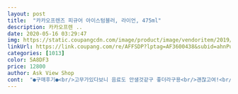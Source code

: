 ```yaml
---
layout: post 
title:  "카카오프렌즈 피규어 아이스텀블러, 라이언, 475ml" 
description: 카카오프렌 ..
date: 2020-05-16 03:29:47 
img: https://static.coupangcdn.com/image/product/image/vendoritem/2019/05/03/4350855651/7a3cb46d-6547-42e4-aaae-d201df9156fc.jpg 
linkUrl: https://link.coupang.com/re/AFFSDP?lptag=AF3600438&subid=ahnPublicAsk&pageKey=182289585&itemId=522288858&vendorItemId=5600007056&traceid=V0-113-a4d4b76470342876 
categories: [1013] 
color: 5A8DF3 
price: 12800 
author: Ask View Shop 
cont:  "●구매후기●<br/>고무가있다보니 음료도 안샐것같구 좋더라구용<br/>괜찮고여!<br/>그것빼곤 없어욬ㅋㅋㅋㅋ  심지어 커서 불편ㅋㅋㅋ<br/>그래서 빼버리고여 집에서만 써요<br/>그리고 뚜껑 고무 너무 헐렁거려서 자꾸<br/>너무귀염뽀짝하구 저렴하구 가성비갑이에용!!!추천x10000<br/>뚜껑엎으면 뚝하고 떨어지는거 실화입니다.<br/> .<br/><br/>뚜껑이 포인트인데ㅋㅋ<br/>라이언 덕후인 사람에게 선물했어요 ♡<br/>라이언을 좋아하는<br/>모든이의 예쁘다 라는 말을 들을수있는<br/>부족하다 느낀점)<br/>붙은거 잘안떨어져서  라이언 구경<br/>선물용으로 아주 굿굿<br/>실용성 따지신다면 다른거  사시고<br/>아 그리고 뚜껑에 빤짝이 아무리 흔들어대도<br/>아이스만 가능하고 넓이가 약간 넓은편이라<br/>왜이렇게 귀여운 건가요 ><<br/>이쁜거골라서 불편함 감수한다 싶으시면 이것도<br/>이쁜데 뚜껑이 너무커요ㅋㅋ<br/>자기혼자 빠지고  뚜껑을 못닫을정도로<br/>저도 사고싶더라구용 ㅎㅎ 추천해요 !<br/>제것만 그런것입니까.<br/>.<br/>?<br/>좋은점)텀블러를 좋아하는 저로써는 라이언텀블러를보고 그냥 지나칠수가 없더라구용ㅋㅋㅋㅋㅋ피규어도있구 무난하면서 깔끔한것같아 너무만족했어용!! 그리고 배송도 엄청엄청 빨랐어용!!<br/>진짜 밖에 한번가지고 나갔는데 다 이쁘다고는해요<br/>참 빨대에는 따로 고무가없어서 그점은 아쉽더라구요<br/>총후기) 가방에넣지만않으면 생활할땐 문제없을것같아요<br/>텀블러돌릴때 음료세는걸 방지해서 있는 고무가있어 처음에돌릴땐 조금 뻑뻑한감이있었어용 몇번하다보면 잘 돌릴 수있어용!!!<br/>텀블러입니다<br/>플라스틱은 튼튼하나 단점은 생활기스에 약해요<br/>힘든거 함정<br/>" 
---
```

